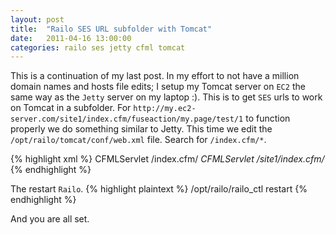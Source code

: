 ```yaml
---
layout: post
title:  "Railo SES URL subfolder with Tomcat"
date:   2011-04-16 13:00:00
categories: railo ses jetty cfml tomcat
---
```


This is a continuation of my last post. In my effort to not have a million domain names and hosts file edits; I setup my Tomcat server on `EC2` the same way as the `Jetty` server on my laptop :).  This is to get `SES` urls to work  on Tomcat in a subfolder. For `http://my.ec2-server.com/site1/index.cfm/fuseaction/my.page/test/1` to function properly we do something similar to Jetty. This time we edit the `/opt/railo/tomcat/conf/web.xml` file.  Search for `/index.cfm/*`.

{% highlight  xml %}
<servlet-mapping>
<servlet-name>CFMLServlet</servlet-name>
<url-pattern>/index.cfm/*</url-pattern>
</servlet-mapping>
<servlet-mapping>
<servlet-name>CFMLServlet</servlet-name> 
<url-pattern>/site1/index.cfm/*</url-pattern> 
</servlet-mapping>
{% endhighlight %}

The restart `Railo`.
{% highlight  plaintext %}
/opt/railo/railo_ctl restart
{% endhighlight %}

And you are all set.
